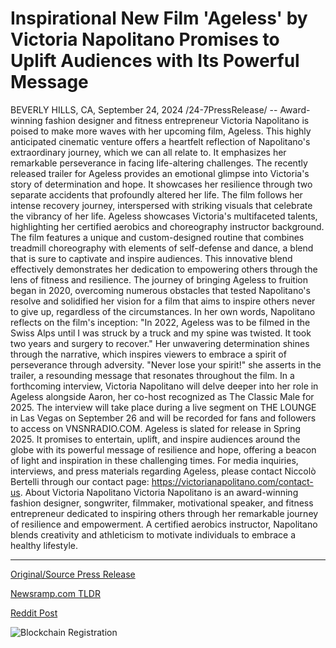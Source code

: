 # Inspirational New Film 'Ageless' by Victoria Napolitano Promises to Uplift Audiences with Its Powerful Message

BEVERLY HILLS, CA, September 24, 2024 /24-7PressRelease/ -- Award-winning fashion designer and fitness entrepreneur Victoria Napolitano is poised to make more waves with her upcoming film, Ageless. This highly anticipated cinematic venture offers a heartfelt reflection of Napolitano's extraordinary journey, which we can all relate to. It emphasizes her remarkable perseverance in facing life-altering challenges.  The recently released trailer for Ageless provides an emotional glimpse into Victoria's story of determination and hope. It showcases her resilience through two separate accidents that profoundly altered her life. The film follows her intense recovery journey, interspersed with striking visuals that celebrate the vibrancy of her life.  Ageless showcases Victoria's multifaceted talents, highlighting her certified aerobics and choreography instructor background. The film features a unique and custom-designed routine that combines treadmill choreography with elements of self-defense and dance, a blend that is sure to captivate and inspire audiences. This innovative blend effectively demonstrates her dedication to empowering others through the lens of fitness and resilience.   The journey of bringing Ageless to fruition began in 2020, overcoming numerous obstacles that tested Napolitano's resolve and solidified her vision for a film that aims to inspire others never to give up, regardless of the circumstances.  In her own words, Napolitano reflects on the film's inception: "In 2022, Ageless was to be filmed in the Swiss Alps until I was struck by a truck and my spine was twisted. It took two years and surgery to recover." Her unwavering determination shines through the narrative, which inspires viewers to embrace a spirit of perseverance through adversity. "Never lose your spirit!" she asserts in the trailer, a resounding message that resonates throughout the film.  In a forthcoming interview, Victoria Napolitano will delve deeper into her role in Ageless alongside Aaron, her co-host recognized as The Classic Male for 2025. The interview will take place during a live segment on THE LOUNGE in Las Vegas on September 26 and will be recorded for fans and followers to access on VNSNRADIO.COM.  Ageless is slated for release in Spring 2025. It promises to entertain, uplift, and inspire audiences around the globe with its powerful message of resilience and hope, offering a beacon of light and inspiration in these challenging times.  For media inquiries, interviews, and press materials regarding Ageless, please contact Niccolò Bertelli through our contact page: https://victorianapolitano.com/contact-us.  About Victoria Napolitano  Victoria Napolitano is an award-winning fashion designer, songwriter, filmmaker, motivational speaker, and fitness entrepreneur dedicated to inspiring others through her remarkable journey of resilience and empowerment. A certified aerobics instructor, Napolitano blends creativity and athleticism to motivate individuals to embrace a healthy lifestyle. 

---

[Original/Source Press Release](https://www.24-7pressrelease.com/press-release/514589/inspirational-new-film-ageless-by-victoria-napolitano-promises-to-uplift-audiences-with-its-powerful-message)
                    

[Newsramp.com TLDR](None) 



[Reddit Post](https://www.reddit.com/r/newsramp/comments/1fo6nbk/victoria_napolitano_to_release_upcoming_film/) 



![Blockchain Registration](https://cdn.newsramp.app/24-7PressRelease/qrcode/249/24/chefe_Of.webp)